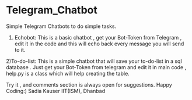 # Telegram_Chatbot
Simple Telegram Chatbots to do simple tasks.

1) Echobot: This is a basic chatbot , get your Bot-Token from Telegram , edit it in the code and this will echo back every message you will send to it.

2)To-do-list: This is a simple chatbot that will save your to-do-list in a sql database . Just get your Bot-Token from telegram and edit it in main code , help.py is a class which will help creating the table. 

Try it , and comments section is always open for suggestions.
Happy Coding:)
Sadia Kauser
IIT(ISM), Dhanbad

